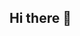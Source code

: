 ## Hi there 👋

<!--
**katrji4CTF/katrji4CTF** is a ✨ _special_ ✨ repository because its `README.md` (this file) appears on your GitHub profile.

Here are some ideas to get you started:

- 🔭 I’m currently working on new projects
- 🌱 I’m currently learning golang
- 👯 I’m looking to collaborate on my university projects
- ⚡ Fun fact: i am a doctor :]'
-->
